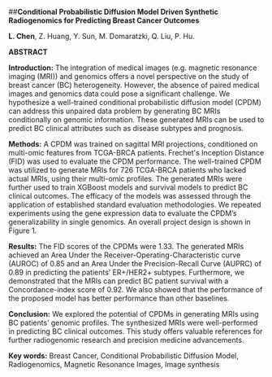 ##**Conditional Probabilistic Diffusion Model Driven Synthetic Radiogenomics for Predicting Breast Cancer Outcomes**

**L. Chen**, Z. Huang, Y. Sun, M. Domaratzki, Q. Liu, P. Hu.

**ABSTRACT**

**Introduction:** The integration of medical images (e.g. magnetic resonance imaging (MRI)) and genomics offers a novel perspective on the study of breast cancer (BC) heterogeneity. However, the absence of paired medical images and genomics data could pose a significant challenge. We hypothesize a well-trained conditional probabilistic diffusion model (CPDM) can address this unpaired data problem by generating BC MRIs conditionally on genomic information. These generated MRIs can be used to predict BC clinical attributes such as disease subtypes and prognosis.

**Methods:**  A CPDM was trained on sagittal MRI projections, conditioned on multi-omic features from TCGA-BRCA patients. Frechet's Inception Distance (FID) was used to evaluate the CPDM performance. The well-trained CPDM was utilized to generate MRIs for 726 TCGA-BRCA patients who lacked actual MRIs, using their multi-omic profiles. The generated MRIs were further used to train XGBoost models and survival models to predict BC clinical outcomes. The efficacy of the models was assessed through the application of established standard evaluation methodologies. We repeated experiments using the gene expression data to evaluate the CPDM’s generalizability in single genomics. An overall project design is shown in Figure 1.

**Results:** The FID scores of the CPDMs were 1.33. The generated MRIs achieved an Area Under the Receiver-Operating-Characteristic curve (AUROC) of 0.85 and an Area Under the Precision-Recall Curve (AUPRC) of 0.89 in predicting the patients’ ER+/HER2+ subtypes. Furthermore, we demonstrated that the MRIs can predict BC patient survival with a Concordance-index score of 0.92. We also showed that the performance of the proposed model has better performance than other baselines.

**Conclusion:** We explored the potential of CPDMs in generating MRIs using BC patients’ genomic profiles. The synthesized MRIs were well-performed in predicting BC clinical outcomes. This study offers valuable references for further radiogenomic research and precision medicine advancements.

**Key words:** Breast Cancer, Conditional Probabilistic Diffusion Model, Radiogenomics, Magnetic Resonance Images, Image synthesis
